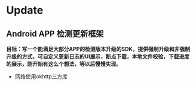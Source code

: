 # Update
## Android APP 检测更新框架
**目标：写一个能满足大部分APP的检测版本升级的SDK，提供强制升级和非强制升级的方式，可自定义更新日志的UI展示，断点下载，本地文件校验，下载进度的展示，刚开始有这么个想法，等以后慢慢实现。**
* 网络使用okhttp三方库
